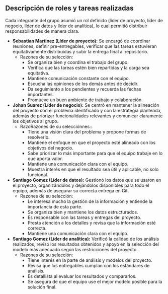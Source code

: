 ## Descripción de roles y tareas realizadas

Cada integrante del grupo asumió un rol definido (líder de proyecto, líder de negocio, líder de datos y líder de analítica), lo cual permitió distribuir responsabilidades de manera clara.

- **Sebastian Martinez (Líder de proyecto):** Se encargó de coordinar reuniones, definir pre-entregables, verificar que las tareas estuvieran equitativamente distribuidas y subir la entrega final al repositorio.
  *   Razones de su selección:
       * Se organiza bien y coordina el trabajo del grupo.
       * Verifica que las tareas estén bien repartidas y la carga sea equitativa.
       * Mantiene comunicación constante con el equipo.
       * Escucha las opiniones de los demás antes de decidir.
       * Da seguimiento a los pendientes y recuerda las fechas importantes.
       * Promueve un buen ambiente de trabajo y colaboración.
- **Johan Suarez (Líder de negocio):** Se centró en mantener la alineación del proyecto con el problema identificado y con la estrategia planteada, además de priorizar funcionalidades relevantes y comunicar claramente los objetivos al grupo.
  *   RazoRazones de su selecciónnes::
       * Tiene una visión clara del problema y propone formas de resolverlo.
       * Mantiene el enfoque en que el proyecto esté alineado con los objetivos del negocio.
       * Sabe priorizar lo más importante para que el equipo trabaje en lo que aporta valor.
       * Mantiene una comunicación clara con el equipo.
       * Muestra interés en que el resultado sea útil y aplicable, no solo funcional.
- **Santiago Gomez (Líder de datos):** Gestionó los datos que se usaron en el proyecto, organizándolos y dejándolos disponibles para todo el equipo, además de asegurar su correcta entrega en Git.
  *   Razones de su selección:
       * Le interesa mucho la gestión de la información y entiende la importancia de esta parte.
       * Se organiza bien y mantiene los datos estructurados.
       * Es responsable con las tareas y entregas del proyecto.
       * Presta atención a los detalles y revisa que la información esté correcta.
       * Mantiene una comunicación clara con el equipo.
- **Santiago Gomez (Líder de analítica):** Verificó la calidad de los análisis realizados, revisó los resultados obtenidos y apoyó en la selección del modelo más adecuado según las restricciones del proyecto.
  *  Razones de su selección:
       * Tiene interés en la parte de análisis y modelos del proyecto.
       * Revisa que los entregables cumplan con los estándares de análisis.
       * Es detallista al evaluar los resultados y compararlos.
       * Se asegura de que el equipo use el mejor modelo posible para la solución final.  
